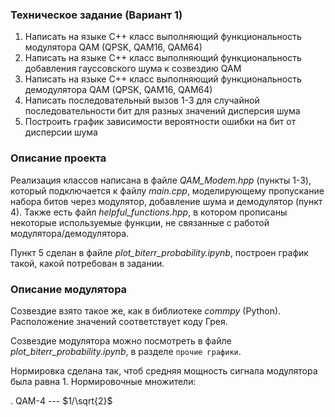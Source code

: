 ### Техническое задание (Вариант 1)

1.	Написать на языке С++ класс выполняющий функциональность модулятора QAM (QPSK, QAM16, QAM64)
2.	Написать на языке С++ класс выполняющий функциональность добавления гауссовского шума к созвездию QAM
3.	Написать на языке С++ класс выполняющий функциональность демодулятора QAM (QPSK, QAM16, QAM64)
4.	Написать последовательный вызов 1-3 для случайной последовательности бит для разных значений дисперсия шума
5.	Построить график зависимости вероятности ошибки на бит от  дисперсии шума

### Описание проекта

Реализация классов написана в файле *QAM_Modem.hpp* (пункты 1-3), который подключается к файлу *main.cpp*, моделирующему пропускание набора битов через модулятор, добавление шума и демодулятор (пункт 4). Также есть файл *helpful_functions.hpp*, в котором прописаны некоторые используемые функции, не связанные с работой модулятора/демодулятора.

Пункт 5 сделан в файле *plot_biterr_probability.ipynb*, построен график такой, какой потребован в задании.

### Описание модулятора

Созвездие взято такое же, как в библиотеке *commpy* (Python). Расположение значений соответствует коду Грея.

Созвездие модулятора можно посмотреть в файле *plot_biterr_probability.ipynb*, в разделе `прочие графики`.

Нормировка сделана так, чтоб средняя мощность сигнала модулятора была равна 1. Нормировочные множители:

. QAM-4 --- $1/\sqrt{2}$
